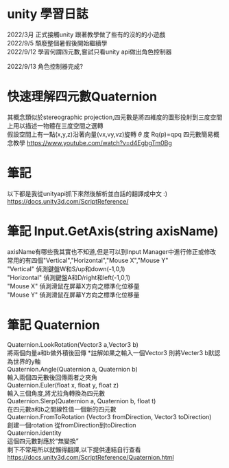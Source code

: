# unity 學習日誌
2022/3月 正式接觸unity 跟著教學做了些有的沒的的小遊戲  
2022/9/5 頹廢整個暑假後開始繼續學  
2022/9/12 學習何謂四元數,嘗試只看unity api做出角色控制器  

2022/9/13 角色控制器完成?  
# 快速理解四元數Quaternion
其概念類似於stereographic projection,四元數是將四維度的圖形投射到三度空間上用以描述一物體在三度空間之選轉  
假設空間上有一點(x,y,z)沿著向量(vx,vy,vz)旋轉 $\theta$ 度
Rq(p)=qpq
四元數簡易概念教學 https://www.youtube.com/watch?v=d4EgbgTm0Bg

# 筆記
以下都是我從unityapi抓下來然後解析並白話的翻譯成中文 :)  
https://docs.unity3d.com/ScriptReference/  
# 筆記 Input.GetAxis(string axisName)  
axisName有哪些我其實也不知道,但是可以到Input Manager中進行修正或修改  
常用的有四個"Vertical","Horizontal","Mouse X","Mouse Y"  
"Vertical"   偵測鍵盤W和S/up和down(-1,0,1)  
"Horizontal" 偵測鍵盤A和D/right和left(-1,0,1)  
"Mouse X"    偵測滑鼠在屏幕X方向之標準化位移量  
"Mouse Y"    偵測滑鼠在屏幕Y方向之標準化位移量    
# 筆記 Quaternion  
Quaternion.LookRotation(Vector3 a,Vector3 b)  
將兩個向量a和b做外積後回傳 *註解如果之輸入一個Vector3 則將Vecter3 b默認為世界的y軸  
Quaternion.Angle(Quaternion a, Quaternion b)  
輸入兩個四元數後回傳兩者之夾角  
Quaternion.Euler(float x, float y, float z)  
輸入三個角度,將尤拉角轉換為四元數  
Quaternion.Slerp(Quaternion a, Quaternion b, float t)  
在四元數a和b之間線性值一個新的四元數  
Quaternion.FromToRotation (Vector3 fromDirection, Vector3 toDirection)  
創建一個rotation 從fromDirection到toDirection  
Quaternion.identity  
這個四元數對應於“無變換”  
剩下不常用所以就懶得翻譯,以下提供連結自行查看    
https://docs.unity3d.com/ScriptReference/Quaternion.html  
